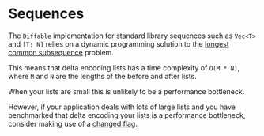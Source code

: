 # Sequences

The `Diffable` implementation for standard library sequences such as `Vec<T>` and `[T; N]` relies on a
dynamic programming solution to the [longest common subsequence][lcs] problem.

This means that delta encoding lists has a time complexity of `O(M * N)`, where `M` and `N` are
the lengths of the before and after lists.

When your lists are small this is unlikely to be a performance bottleneck.

However, if your application deals with lots of large lists and you have benchmarked that delta encoding
your lists is a performance bottleneck, consider making use of a [changed flag](../changed-flags).

[lcs]: https://en.wikipedia.org/wiki/Longest_common_subsequence_problem
